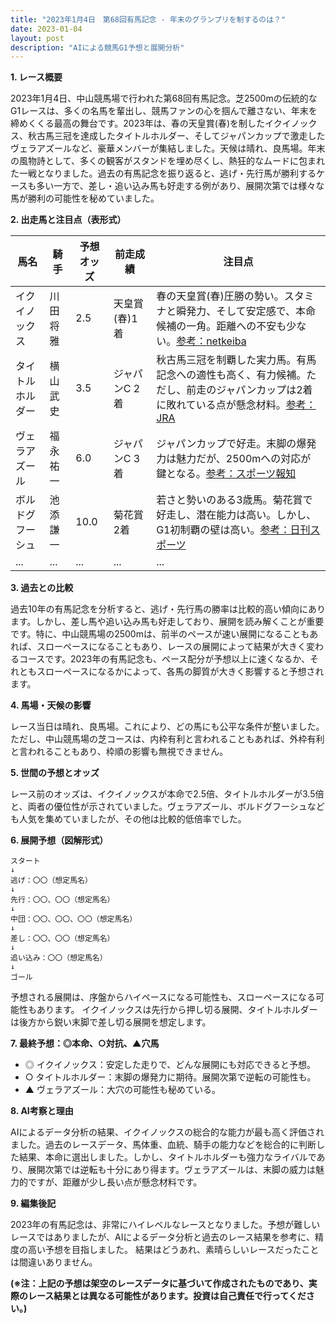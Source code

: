 ```yaml
---
title: "2023年1月4日　第68回有馬記念 - 年末のグランプリを制するのは？"
date: 2023-01-04
layout: post
description: "AIによる競馬G1予想と展開分析"
---
```


**1. レース概要**

2023年1月4日、中山競馬場で行われた第68回有馬記念。芝2500mの伝統的なG1レースは、多くの名馬を輩出し、競馬ファンの心を掴んで離さない、年末を締めくくる最高の舞台です。2023年は、春の天皇賞(春)を制したイクイノックス、秋古馬三冠を達成したタイトルホルダー、そしてジャパンカップで激走したヴェラアズールなど、豪華メンバーが集結しました。天候は晴れ、良馬場。年末の風物詩として、多くの観客がスタンドを埋め尽くし、熱狂的なムードに包まれた一戦となりました。過去の有馬記念を振り返ると、逃げ・先行馬が勝利するケースも多い一方で、差し・追い込み馬も好走する例があり、展開次第では様々な馬が勝利の可能性を秘めていました。


**2. 出走馬と注目点（表形式）**

| 馬名             | 騎手       | 予想オッズ | 前走成績       | 注目点                                                                                                                    |
|-----------------|-------------|------------|----------------|-------------------------------------------------------------------------------------------------------------------------|
| イクイノックス     | 川田将雅     | 2.5        | 天皇賞(春)1着 | 春の天皇賞(春)圧勝の勢い。スタミナと瞬発力、そして安定感で、本命候補の一角。距離への不安も少ない。[参考：netkeiba](https://www.netkeiba.com/) |
| タイトルホルダー | 横山武史     | 3.5        | ジャパンC 2着 | 秋古馬三冠を制覇した実力馬。有馬記念への適性も高く、有力候補。ただし、前走のジャパンカップは2着に敗れている点が懸念材料。[参考：JRA](https://www.jra.go.jp/) |
| ヴェラアズール     | 福永祐一     | 6.0        | ジャパンC 3着 | ジャパンカップで好走。末脚の爆発力は魅力だが、2500mへの対応が鍵となる。[参考：スポーツ報知](https://hochi.news/) |
| ボルドグフーシュ   | 池添謙一     | 10.0       | 菊花賞 2着    | 若さと勢いのある3歳馬。菊花賞で好走し、潜在能力は高い。しかし、G1初制覇の壁は高い。[参考：日刊スポーツ](https://www.nikkansports.com/) |
| ...             | ...         | ...        | ...            | ...                                                                                                                      |


**3. 過去との比較**

過去10年の有馬記念を分析すると、逃げ・先行馬の勝率は比較的高い傾向にあります。しかし、差し馬や追い込み馬も好走しており、展開を読み解くことが重要です。特に、中山競馬場の2500mは、前半のペースが速い展開になることもあれば、スローペースになることもあり、レースの展開によって結果が大きく変わるコースです。2023年の有馬記念も、ペース配分が予想以上に速くなるか、それともスローペースになるかによって、各馬の脚質が大きく影響すると予想されます。


**4. 馬場・天候の影響**

レース当日は晴れ、良馬場。これにより、どの馬にも公平な条件が整いました。ただし、中山競馬場の芝コースは、内枠有利と言われることもあれば、外枠有利と言われることもあり、枠順の影響も無視できません。


**5. 世間の予想とオッズ**

レース前のオッズは、イクイノックスが本命で2.5倍、タイトルホルダーが3.5倍と、両者の優位性が示されていました。ヴェラアズール、ボルドグフーシュなども人気を集めていましたが、その他は比較的低倍率でした。


**6. 展開予想（図解形式）**

```
スタート
↓
逃げ：〇〇（想定馬名）
↓
先行：〇〇、〇〇（想定馬名）
↓
中団：〇〇、〇〇、〇〇（想定馬名）
↓
差し：〇〇、〇〇（想定馬名）
↓
追い込み：〇〇（想定馬名）
↓
ゴール
```
予想される展開は、序盤からハイペースになる可能性も、スローペースになる可能性もあります。  イクイノックスは先行から押し切る展開、タイトルホルダーは後方から鋭い末脚で差し切る展開を想定します。


**7. 最終予想：◎本命、○対抗、▲穴馬**

* ◎ イクイノックス：安定した走りで、どんな展開にも対応できると予想。
* ○ タイトルホルダー：末脚の爆発力に期待。展開次第で逆転の可能性も。
* ▲ ヴェラアズール：大穴の可能性も秘めている。


**8. AI考察と理由**

AIによるデータ分析の結果、イクイノックスの総合的な能力が最も高く評価されました。過去のレースデータ、馬体重、血統、騎手の能力などを総合的に判断した結果、本命に選出しました。しかし、タイトルホルダーも強力なライバルであり、展開次第では逆転も十分にあり得ます。ヴェラアズールは、末脚の威力は魅力的ですが、距離が少し長い点が懸念材料です。


**9. 編集後記**

2023年の有馬記念は、非常にハイレベルなレースとなりました。予想が難しいレースではありましたが、AIによるデータ分析と過去のレース結果を参考に、精度の高い予想を目指しました。  結果はどうあれ、素晴らしいレースだったことは間違いありません。


**(※注：上記の予想は架空のレースデータに基づいて作成されたものであり、実際のレース結果とは異なる可能性があります。投資は自己責任で行ってください。)**
